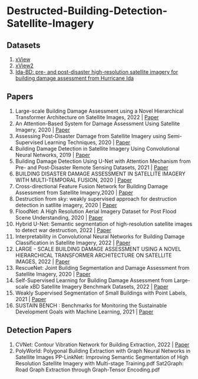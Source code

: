 # Destructed-Building-Detection-Satellite-Imagery
## Datasets
1. [xView](http://xviewdataset.org/)
2. [xView2](https://xview2.org/)
3. [Ida-BD: pre- and post-disaster high-resolution satellite imagery for building damage assessment from Hurricane Ida](https://www.designsafe-ci.org/data/browser/public/designsafe.storage.published//PRJ-3563/images)
## Papers
1. Large-scale Building Damage Assessment using a Novel Hierarchical Transformer Architecture on Satellite Images, 2022 | [Paper](https://arxiv.org/abs/2208.02205)
2. An Attention-Based System for Damage Assessment Using Satellite Imagery, 2020 | [Paper](https://arxiv.org/abs/2004.06643)
3. Assessing Post-Disaster Damage from Satellite Imagery using Semi-Supervised Learning Techniques, 2020 | [Paper](https://arxiv.org/abs/2011.14004)
4. Building Damage Detection in Satellite Imagery Using Convolutional Neural Networks, 2019 | [Paper](https://arxiv.org/abs/1910.06444)
5. Building Damage Detection Using U-Net with Attention Mechanism from Pre- and Post-Disaster Remote Sensing Datasets, 2021 | [Paper](https://www.mdpi.com/2072-4292/13/5/905)
6. BUILDING DISASTER DAMAGE ASSESSMENT IN SATELLITE IMAGERY WITH MULTI-TEMPORAL FUSION, 2020 | [Paper](https://arxiv.org/abs/2004.05525)
7. Cross-directional Feature Fusion Network for Building Damage Assessment from Satellite Imagery,2020 | [Paper](https://arxiv.org/abs/2010.14014)
8. Destruction from sky: weakly supervised approach for destruction detection in satllite imagery, 2020 | [Paper](https://im.itu.edu.pk/destruction-detection/)
9. FloodNet: A High Resolution Aerial Imagery Dataset for Post Flood Scene Understanding, 2020 | [Paper](https://arxiv.org/abs/2012.02951)
10. Hybrid U-Net: Semantic segmentation of high-resolution satellite images to detect war destruction, 2022 | [Paper](https://www.sciencedirect.com/science/article/pii/S2666827022000688)
11. Interpretability in Convolutional Neural Networks for Building Damage Classification in Satellite Imagery, 2022 | [Paper](https://arxiv.org/abs/2201.10523)
12. LARGE - SCALE BUILDING DAMAGE ASSESSMENT USING A NOVEL HIERARCHICAL TRANSFORMER ARCHITECTURE ON SATELLITE IMAGES, 2022 | [Paper](https://arxiv.org/abs/2208.02205)
13. RescueNet: Joint Building Segmentation and Damage Assessment from Satellite Imagery, 2020 | [Paper](https://arxiv.org/abs/2004.07312)
14. Self-Supervised Learning for Building Damage Assessment from Large-scale xBD Satellite Imagery Benchmark Datasets, 2022 | [Paper](https://arxiv.org/abs/2205.15688)
15. Weakly Supervised Segmentation of Small Buildings with Point Labels, 2021 | [Paper](https://openaccess.thecvf.com/content/ICCV2021/papers/Lee_Weakly_Supervised_Segmentation_of_Small_Buildings_With_Point_Labels_ICCV_2021_paper.pdf)
16. SUSTAIN BENCH : Benchmarks for Monitoring the Sustainable Development Goals with Machine Learning, 2021 | [Paper](https://arxiv.org/abs/2111.04724)

## Detection Papers
1. CVNet: Contour Vibration Network for Building Extraction, 2022 | [Paper](https://openaccess.thecvf.com/content/CVPR2022/papers/Xu_CVNet_Contour_Vibration_Network_for_Building_Extraction_CVPR_2022_paper.pdf)
2. PolyWorld: Polygonal Building Extraction with Graph Neural Networks in Satellite Images
PP-LinkNet: Improving Semantic Segmentation of High Resolution Satellite Imagery with Multi-stage Training.pdf
Sat2Graph: Road Graph Extraction through Graph-Tensor Encoding.pdf
